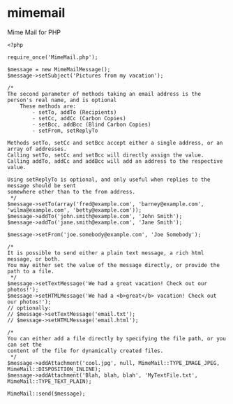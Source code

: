 mimemail
========

Mime Mail for PHP

    <?php

    require_once('MimeMail.php');

    $message = new MimeMailMessage();
    $message->setSubject('Pictures from my vacation');

    /*
    The second parameter of methods taking an email address is the person's real name, and is optional
    	These methods are:
    		- setTo, addTo (Recipients)
    		- setCc, addCc (Carbon Copies)
    		- setBcc, addBcc (Blind Carbon Copies)
    		- setFrom, setReplyTo

    Methods setTo, setCc and setBcc accept either a single address, or an array of addresses.
    Calling setTo, setCc and setBcc will directly assign the value.
    Calling addTo, addCc and addBcc will add an address to the respective value.

    Using setReplyTo is optional, and only useful when replies to the message should be sent
    somewhere other than to the from address.
     */
    $message->setTo(array('fred@example.com', 'barney@example.com', 'wilma@example.com', 'betty@example.com'));
    $message->addTo('john.smith@example.com', 'John Smith');
    $message->addTo('jane.smith@example.com', 'Jane Smith');

    $message->setFrom('joe.somebody@example.com', 'Joe Somebody');

    /*
    It is possible to send either a plain text message, a rich html message, or both.
    You may either set the value of the message directly, or provide the path to a file.
     */
    $message->setTextMessage('We had a great vacation! Check out our photos!');
    $message->setHTMLMessage('We had a <b>great</b> vacation! Check out our photos!');
    // optionally:
    // $message->setTextMessage('email.txt');
    // $message->setHTMLMessage('email.html');

    /*
    You can either add a file directly by specifying the file path, or you can set the
    content of the file for dynamically created files.
     */
    $message->addAttachment('cool.jpg', null, MimeMail::TYPE_IMAGE_JPEG, MimeMail::DISPOSITION_INLINE);
    $message->addAttachment('Blah, blah, blah', 'MyTextFile.txt', MimeMail::TYPE_TEXT_PLAIN);

    MimeMail::send($message);
